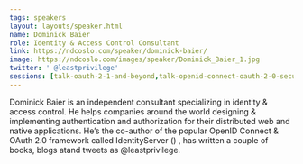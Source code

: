 ```yaml
---
tags: speakers
layout: layouts/speaker.html
name: Dominick Baier
role: Identity & Access Control Consultant
link: https://ndcoslo.com/speaker/dominick-baier/
image: https://ndcoslo.com/images/speaker/Dominick_Baier_1.jpg
twitter: ' @leastprivilege'
sessions: [talk-oauth-2-1-and-beyond,talk-openid-connect-oauth-2-0-security-best-practices,workshop-identity-access-control-for-modern-web-applications-and-api]
---
```

Dominick Baier is an independent consultant specializing in identity & access control. He helps companies around the world designing & implementing authentication and authorization for their distributed web and native applications. He’s the co-author of the popular OpenID Connect & OAuth 2.0 framework called IdentityServer () , has written a couple of books, blogs atand tweets as @leastprivilege.